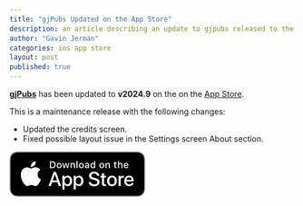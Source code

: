 ```yaml
---
title: "gjPubs Updated on the App Store"
description: an article describing an update to gjpubs released to the app store
author: "Gavin Jerman"
categories: ios app store
layout: post
published: true
---
```


[**gjPubs**](/gjPubs) has been updated to **v2024.9** on the on the [App Store](https://apps.apple.com/gb/app/gjpubs/id6475642254?platform=iphone).  


This is a maintenance release with the following changes:
- Updated the credits screen.
- Fixed possible layout issue in the Settings screen About section.

[![download](/images/Download_on_the_App_Store_Badge_US-UK_RGB_blk_092917.svg)](https://apps.apple.com/gb/app/gjpubs/id6475642254?platform=iphone)
